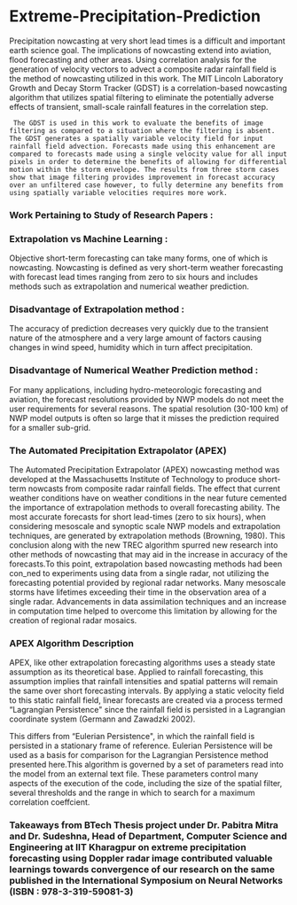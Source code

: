 
# Extreme-Precipitation-Prediction
Precipitation nowcasting at very short lead times is a difficult and important earth science goal. The implications of nowcasting extend into aviation, flood forecasting and other areas. Using correlation analysis for the generation of velocity vectors to advect a composite radar rainfall field is the method of nowcasting utilized in this work. The MIT Lincoln Laboratory Growth and Decay Storm Tracker (GDST) is a correlation-based nowcasting algorithm that utilizes spatial filtering to eliminate the potentially adverse effects of transient, small-scale rainfall features in the correlation step.
     
     The GDST is used in this work to evaluate the benefits of image filtering as compared to a situation where the filtering is absent. The GDST generates a spatially variable velocity field for input rainfall field advection. Forecasts made using this enhancement are compared to forecasts made using a single velocity value for all input pixels in order to determine the benefits of allowing for differential motion within the storm envelope. The results from three storm cases show that image filtering provides improvement in forecast accuracy over an unfiltered case however, to fully determine any benefits from using spatially variable velocities requires more work.

### Work Pertaining to Study of Research Papers :
### Extrapolation vs Machine Learning :
Objective short-term forecasting can take many forms, one of which is nowcasting. Nowcasting is defined as very short-term weather forecasting with forecast lead times ranging from zero to six hours and includes methods such as extrapolation and numerical weather prediction.

### Disadvantage of Extrapolation method :
The accuracy of prediction decreases very quickly due to the transient nature of the atmosphere and a very large amount of factors causing changes in wind speed, humidity which in turn affect precipitation.

### Disadvantage of Numerical Weather Prediction method :
For many applications, including hydro-meteorologic forecasting and aviation, the forecast resolutions provided by NWP models do not meet the user requirements for several reasons. The spatial resolution (30-100 km) of NWP model outputs is often so large that it misses the prediction required for a smaller sub-grid.


### The Automated Precipitation Extrapolator (APEX)
The Automated Precipitation Extrapolator (APEX) nowcasting method was developed at the Massachusetts Institute of Technology to produce short-term nowcasts from composite radar rainfall fields. 
	The effect that current weather conditions have on weather conditions in the near future cemented the importance of extrapolation methods to overall forecasting ability. The most accurate forecasts for short lead-times (zero to six hours), when considering
mesoscale and synoptic scale NWP models and extrapolation techniques, are generated by extrapolation methods (Browning, 1980). This conclusion along with the new TREC algorithm spurred new research into other methods of nowcasting that may aid in the increase in accuracy of the forecasts.To this point, extrapolation based nowcasting methods had been con_ned to experiments using data from a single radar, not utilizing the forecasting potential provided
by regional radar networks. Many mesoscale storms have lifetimes exceeding their time in the observation area of a single radar. Advancements in data assimilation techniques and an increase in computation time helped to overcome this limitation
by allowing for the creation of regional radar mosaics.


### APEX Algorithm Description

APEX, like other extrapolation forecasting algorithms uses a steady state assumption as its theoretical base. Applied to rainfall forecasting, this assumption implies that rainfall intensities and spatial patterns will remain the same over short forecasting
intervals. By applying a static velocity field to this static rainfall field, linear forecasts are created via a process termed “Lagrangian Persistence" since the rainfall field is persisted in a Lagrangian coordinate system (Germann and Zawadzki 2002).

This differs from “Eulerian Persistence", in which the rainfall field is persisted in a stationary frame of reference. Eulerian Persistence will be used as a basis for comparison for the Lagrangian Persistence method presented here.This algorithm is governed by a set of parameters read into the model from an external text file. These parameters control many aspects of the execution of the code, including the size of the spatial filter, several thresholds and the range in which
to search for a maximum correlation coeffcient.


### Takeaways from BTech Thesis project under Dr. Pabitra Mitra and Dr. Sudeshna, Head of Department, Computer Science and Engineering at IIT Kharagpur  on extreme precipitation forecasting using Doppler radar image contributed valuable learnings towards convergence of our research on the same published in the International Symposium on Neural Networks (ISBN : 978-3-319-59081-3) 
